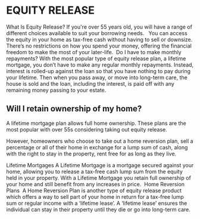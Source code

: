 # EQUITY RELEASE 

What Is Equity Release? If you're over 55 years old, you will have a range of different choices available to suit your borrowing needs.   You can access the equity in your home as tax-free cash without having to sell or downsize. There’s no restrictions on how you spend your money, offering the financial freedom to make the most of your later-life.
 Do I have to make monthly repayments?
With the most popular type of equity release plan, a lifetime mortgage, you don’t have to make any regular monthly repayments. Instead, interest is rolled-up against the loan so that you have nothing to pay during your lifetime. Then when you pass away, or move into long-term care, the house is sold and the loan, including the interest, is paid off with any remaining money passing to your estate.
 
## Will I retain ownership of my home?
A lifetime mortgage plan allows full home ownership. These plans are the most popular with over 55s considering taking out equity release.

However, homeowners who choose to take out a home reversion plan, sell a percentage or all of their home in exchange for a lump sum of cash, along with the right to stay in the property, rent free for as long as they live.

Lifetime Mortgages A Lifetime Mortgage is a mortgage secured against your home, allowing you to release a tax-free cash lump sum from the equity held in your property. With a Lifetime Mortgage you retain full ownership of your home and still benefit from any increases in price.  Home Reversion Plans  A Home Reversion Plan is another type of equity release product which offers a way to sell part of your home in return for a tax-free lump sum or regular income with a ‘lifetime lease’. A ‘lifetime lease’ ensures the individual can stay in their property until they die or go into long-term care. 